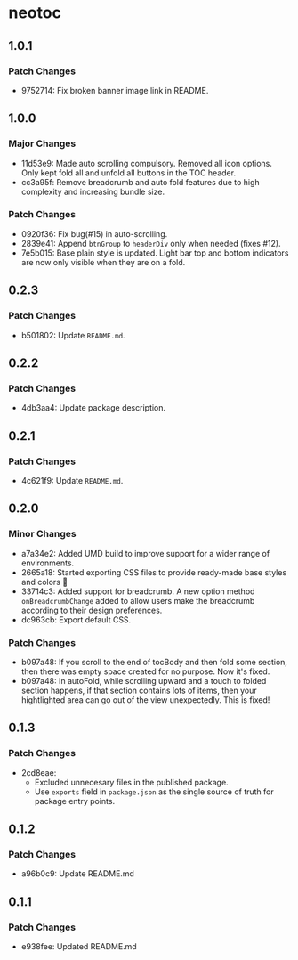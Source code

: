 # neotoc

## 1.0.1

### Patch Changes

- 9752714: Fix broken banner image link in README.

## 1.0.0

### Major Changes

- 11d53e9: Made auto scrolling compulsory. Removed all icon options. Only kept fold all and unfold all buttons in the TOC header.
- cc3a95f: Remove breadcrumb and auto fold features due to high complexity and increasing bundle size.

### Patch Changes

- 0920f36: Fix bug(#15) in auto-scrolling.
- 2839e41: Append `btnGroup` to `headerDiv` only when needed (fixes #12).
- 7e5b015: Base plain style is updated. Light bar top and bottom indicators are now only visible when they are on a fold.

## 0.2.3

### Patch Changes

- b501802: Update `README.md`.

## 0.2.2

### Patch Changes

- 4db3aa4: Update package description.

## 0.2.1

### Patch Changes

- 4c621f9: Update `README.md`.

## 0.2.0

### Minor Changes

- a7a34e2: Added UMD build to improve support for a wider range of environments.
- 2665a18: Started exporting CSS files to provide ready-made base styles and colors 🎨
- 33714c3: Added support for breadcrumb. A new option method `onBreadcrumbChange` added to allow users make the breadcrumb according to their design preferences.
- dc963cb: Export default CSS.

### Patch Changes

- b097a48: If you scroll to the end of tocBody and then fold some section, then there was empty space created for no purpose. Now it's fixed.
- b097a48: In autoFold, while scrolling upward and a touch to folded section happens, if that section contains lots of items, then your hightlighted area can go out of the view unexpectedly. This is fixed!

## 0.1.3

### Patch Changes

- 2cd8eae:
  - Excluded unnecesary files in the published package.
  - Use `exports` field in `package.json` as the single source of truth for package entry points.

## 0.1.2

### Patch Changes

- a96b0c9: Update README.md

## 0.1.1

### Patch Changes

- e938fee: Updated README.md

